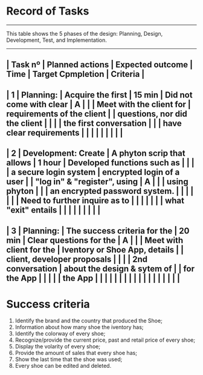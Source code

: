 # Record of Tasks 
--------------------------------------------------------------------------------------------
 
This table shows the 5 phases of the design: Planning, Design, Development, Test, and Implementation. 

------------------------------------------------------------------------------------------------------------------------------
| Task nº | Planned actions          |     Expected outcome            |   Time   |        Target Cpmpletion      | Criteria |
------------------------------------------------------------------------------------------------------------------------------
|   1     | Planning:                | Acquire the first               | 15 min   | Did not come with clear       |     A    |
|         | Meet with the client for | requirements of the client      |          | questions, nor did the client |          |
|         | the first conversation   |                                 |          | have clear requirements       |          |
|         |                          |                                 |          |                               |          |
------------------------------------------------------------------------------------------------------------------------------
|   2     | Development: Create      | A phyton scrip that allows      |  1 hour  | Developed functions such as   |          |
|         | a secure login system    | encrypted login of a user       |          | "log in" & "register", using  |     A    |
|         | using phyton             |                                 |          | an encrypted password system. |          |
|         |                          |                                 |          | Need to further inquire as to |          | |         |                          |                                 |          | what "exit" entails           |          | 
|         |                          |                                 |          |                               |          |
------------------------------------------------------------------------------------------------------------------------------
|  3      | Planning:                | The success criteria for the    |  20 min  | Clear questions for the       |    A     |
|         | Meet with client for the | Iventory or Shoe App, details   |          | client, developer proposals   |          |
|         | 2nd conversation         | about the design & sytem of     |          | for the App                   |          | |         |                          | the App                         |          |                               |          | |         |                          |                                 |          |                               |          |
|         |                          |                                 |          |                               |          |
------------------------------------------------------------------------------------------------------------------------------

# Success criteria

1. Identify the brand and the country that produced the Shoe;
2. Information about how many shoe the iventory has;
3. Identify the colorway of every shoe; 
4. Recognize/provide the current price, past and retail price of every shoe;
5. Display the volarity of every shoe;
6. Provide the amount of sales that every shoe has;
7. Show the last time that the shoe was used;
8. Every shoe can be edited and deleted.

